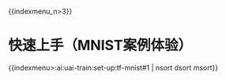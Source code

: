 {{indexmenu_n>3}}

# 快速上手（MNIST案例体验）

{{indexmenu>:ai:uai-train:set-up:tf-mnist#1 | nsort dsort msort}}
